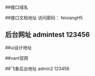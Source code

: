 ##接口域名 [](http://apitest.fx.58qf.com)

##接口文档地址[](https://www.showdoc.com.cn/1502949522209892/7258119128656982)  访问密码： feixiangH5

## 后台网址 [](http://mtest.fx.58qf.com)  admintest 123456 

##ui设计地址[](https://app.mockplus.cn/app/57i2NqTsw7C-/specs/design/_zHEEUe44mIU)
 
##vant官网 [](https://youzan.github.io/vant/#/zh-CN/calendar)


##飞象后台地址  [](http://fx.58qf.com/#/index)   admin2  123456
 
 
 
 